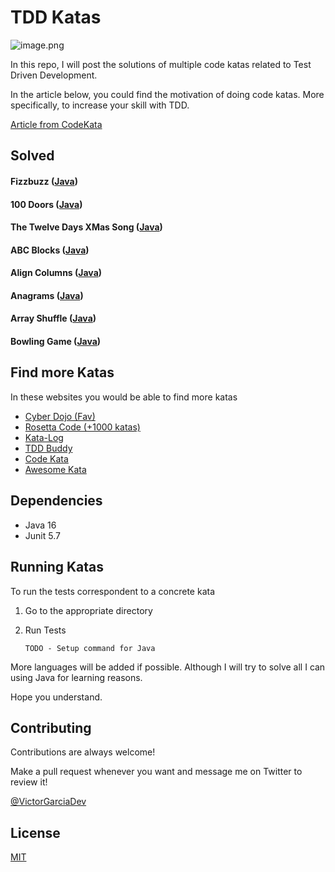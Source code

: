 
# TDD Katas


![image.png](https://agilepartner.github.io/craft-challenges/assets/images/code-kata2.jpg)

In this repo, I will post the solutions of multiple code katas related to Test Driven Development.


In the article below, you could find the motivation of doing code katas. More specifically, to increase your skill with TDD.

[Article from CodeKata](http://codekata.com/)

## Solved

#### Fizzbuzz ([Java](fizzbuzz-java))
#### 100 Doors ([Java](100doors-java))
#### The Twelve Days XMas Song ([Java](12days-xmas-java))
#### ABC Blocks ([Java](abc-blocks-java))
#### Align Columns ([Java](align-columns-java))
#### Anagrams ([Java](anagrams-java))
#### Array Shuffle ([Java](array-shuffle-java))
#### Bowling Game ([Java](bowling-game-java))
  

## Find more Katas 

In these websites you would be able to find more katas

- [Cyber Dojo (Fav)](https://cyber-dojo.org/creator/choose_problem)
- [Rosetta Code (+1000 katas)](https://rosettacode.org)
- [Kata-Log](https://kata-log.rocks/index.html)
- [TDD Buddy](http://www.tddbuddy.com/)
- [Code Kata](http://codekata.com/)
- [Awesome Kata](https://github.com/gamontal/awesome-katas)

## Dependencies

- Java 16
- Junit 5.7
    
## Running Katas

To run the tests correspondent to a concrete kata

1. Go to the appropriate directory


2. Run Tests

    ```
    TODO - Setup command for Java
    ```

More languages will be added if possible. Although I will try to solve all I can using Java for learning reasons. 

Hope you understand.

## Contributing

Contributions are always welcome!

Make a pull request whenever you want and message me on Twitter to review it!

[@VictorGarciaDev](https://twitter.com/VictorGarciaDev)

## License

[MIT](lICENSE.md)

  
